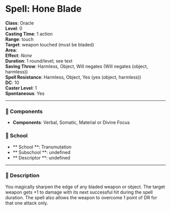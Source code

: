 
# Spell: Hone Blade
**Class**: Oracle  
**Level**: 0  
**Casting Time**: 1 action  
**Range**: touch  
**Target**: weapon touched (must be bladed)  
**Area**:   
**Effect**: _None_  
**Duration**: 1 round/level; see text  
**Saving Throw**: Harmless, Object, Will negates (Will negates (object, harmless))  
**Spell Resistance**: Harmless, Object, Yes (yes (object, harmless))  
**DC**: 10  
**Caster Level**: 1  
**Spontaneous**: Yes

---

### 🔮 Components
- **Components**: Verbal, Somatic, Material or Divine Focus

### 🏫 School
- ** School **: Transmutation
- ** Subschool **: undefined
- ** Descriptor **: undefined
---

### 📜 Description
You magically sharpen the edge of any bladed weapon or object. The target weapon gets +1 to damage with its next successful hit during the spell duration. The spell also allows the weapon to overcome 1 point of DR for that one attack only.
